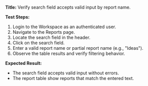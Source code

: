 **Title:** Verify search field accepts valid input by report name.

**Test Steps:**
1. Login to the Workspace as an authenticated user.
2. Navigate to the Reports page.
3. Locate the search field in the header.
4. Click on the search field.
5. Enter a valid report name or partial report name (e.g., "Ideas").
6. Observe the table results and verify filtering behavior.

**Expected Result:**
- The search field accepts valid input without errors.
- The report table show reports that match the entered text.